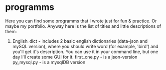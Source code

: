 # programms

Here you can find some programms that I wrote just for fun & practice. Or maybe my portfolio.
Anyway here is the list of titles and little descriptions of them:

1) English_dict - includes 2 basic english dictionaries (data-json and mySQL version), where you should write word (for example, 'bird') and you'll get it's description. You can use it in your command line, but one day I'll create some GUI for it.
    first_one.py - is a json-version
    py_mysql.py - is a mysqlDB version
